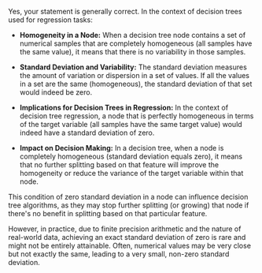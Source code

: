 Yes, your statement is generally correct. In the context of decision trees used for regression tasks:

- **Homogeneity in a Node:** When a decision tree node contains a set of numerical samples that are completely homogeneous (all samples have the same value), it means that there is no variability in those samples.

- **Standard Deviation and Variability:** The standard deviation measures the amount of variation or dispersion in a set of values. If all the values in a set are the same (homogeneous), the standard deviation of that set would indeed be zero.

- **Implications for Decision Trees in Regression:** In the context of decision tree regression, a node that is perfectly homogeneous in terms of the target variable (all samples have the same target value) would indeed have a standard deviation of zero.

- **Impact on Decision Making:** In a decision tree, when a node is completely homogeneous (standard deviation equals zero), it means that no further splitting based on that feature will improve the homogeneity or reduce the variance of the target variable within that node.

This condition of zero standard deviation in a node can influence decision tree algorithms, as they may stop further splitting (or growing) that node if there's no benefit in splitting based on that particular feature.

However, in practice, due to finite precision arithmetic and the nature of real-world data, achieving an exact standard deviation of zero is rare and might not be entirely attainable. Often, numerical values may be very close but not exactly the same, leading to a very small, non-zero standard deviation.